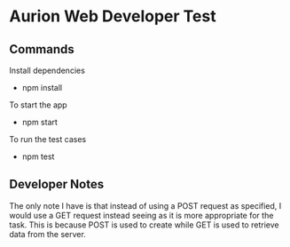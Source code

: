 # Aurion Web Developer Test

## Commands

Install dependencies
* npm install

To start the app
* npm start

To run the test cases
* npm test

## Developer Notes

The only note I have is that instead of using a POST request as specified, I would use
a GET request instead seeing as it is more appropriate for the task. This is because 
POST is used to create while GET is used to retrieve data from the server.